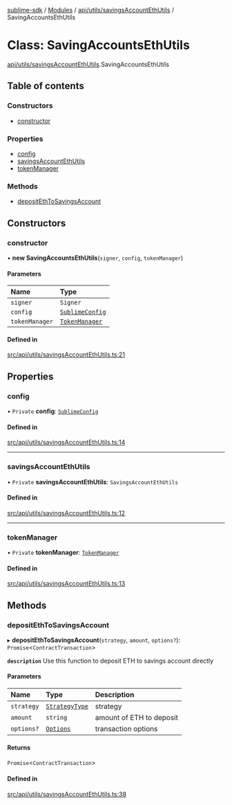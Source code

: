 [sublime-sdk](../README.md) / [Modules](../modules.md) / [api/utils/savingsAccountEthUtils](../modules/api_utils_savingsAccountEthUtils.md) / SavingAccountsEthUtils

# Class: SavingAccountsEthUtils

[api/utils/savingsAccountEthUtils](../modules/api_utils_savingsAccountEthUtils.md).SavingAccountsEthUtils

## Table of contents

### Constructors

- [constructor](api_utils_savingsAccountEthUtils.SavingAccountsEthUtils.md#constructor)

### Properties

- [config](api_utils_savingsAccountEthUtils.SavingAccountsEthUtils.md#config)
- [savingsAccountEthUtils](api_utils_savingsAccountEthUtils.SavingAccountsEthUtils.md#savingsaccountethutils)
- [tokenManager](api_utils_savingsAccountEthUtils.SavingAccountsEthUtils.md#tokenmanager)

### Methods

- [depositEthToSavingsAccount](api_utils_savingsAccountEthUtils.SavingAccountsEthUtils.md#depositethtosavingsaccount)

## Constructors

### constructor

• **new SavingAccountsEthUtils**(`signer`, `config`, `tokenManager`)

#### Parameters

| Name | Type |
| :------ | :------ |
| `signer` | `Signer` |
| `config` | [`SublimeConfig`](../interfaces/types_sublimeConfig.SublimeConfig.md) |
| `tokenManager` | [`TokenManager`](tokenManager.TokenManager.md) |

#### Defined in

[src/api/utils/savingsAccountEthUtils.ts:21](https://github.com/sublime-finance/sublime-sdk/blob/e0a8c27/src/api/utils/savingsAccountEthUtils.ts#L21)

## Properties

### config

• `Private` **config**: [`SublimeConfig`](../interfaces/types_sublimeConfig.SublimeConfig.md)

#### Defined in

[src/api/utils/savingsAccountEthUtils.ts:14](https://github.com/sublime-finance/sublime-sdk/blob/e0a8c27/src/api/utils/savingsAccountEthUtils.ts#L14)

___

### savingsAccountEthUtils

• `Private` **savingsAccountEthUtils**: `SavingsAccountEthUtils`

#### Defined in

[src/api/utils/savingsAccountEthUtils.ts:12](https://github.com/sublime-finance/sublime-sdk/blob/e0a8c27/src/api/utils/savingsAccountEthUtils.ts#L12)

___

### tokenManager

• `Private` **tokenManager**: [`TokenManager`](tokenManager.TokenManager.md)

#### Defined in

[src/api/utils/savingsAccountEthUtils.ts:13](https://github.com/sublime-finance/sublime-sdk/blob/e0a8c27/src/api/utils/savingsAccountEthUtils.ts#L13)

## Methods

### depositEthToSavingsAccount

▸ **depositEthToSavingsAccount**(`strategy`, `amount`, `options?`): `Promise`<`ContractTransaction`\>

**`description`** Use this function to deposit ETH to savings account directly

#### Parameters

| Name | Type | Description |
| :------ | :------ | :------ |
| `strategy` | [`StrategyType`](../enums/types_Types.StrategyType.md) | strategy |
| `amount` | `string` | amount of ETH to deposit |
| `options?` | [`Options`](../interfaces/types_Types.Options.md) | transaction options |

#### Returns

`Promise`<`ContractTransaction`\>

#### Defined in

[src/api/utils/savingsAccountEthUtils.ts:38](https://github.com/sublime-finance/sublime-sdk/blob/e0a8c27/src/api/utils/savingsAccountEthUtils.ts#L38)
